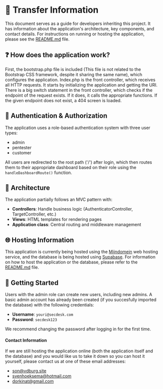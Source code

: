 # 📄 Transfer Information

This document serves as a guide for developers inheriting this project. It has information about the application's architecture, key components, and contact details. For instructions on running or hosting the application, please see the [README.md](README.md) file.

## ❓ How does the application work?

First, the bootstrap.php file is included (This file is not related to the Bootstrap CSS framework, despite it sharing the same name), which configures the application. Index.php is the front controller, which receives all HTTP requests. It starts by initializing the application and getting the URI. There is a big switch statement in the front controller, which checks if the endpoint of the request exists. If it does, it calls the appropriate functions. If the given endpoint does not exist, a 404 screen is loaded.

## 👤 Authentication & Authorization

The application uses a role-based authentication system with three user types:

-   admin
-   pentester
-   customer

All users are redirected to the root path ('/') after login, which then routes them to their appropriate dashboard based on their role using the `handleDashboardRoute()` function.

## 🏢 Architecture

The application partially follows an MVC pattern with:

-   **Controllers**: Handle business logic (AuthenticatorController, TargetController, etc.)
-   **Views**: HTML templates for rendering pages
-   **Application class**: Central routing and middleware management

## 🌐 Hosting Information

This application is currently being hosted using the [Mijndomein](https://www.mijndomein.nl/) web hosting service, and the database is being hosted using [Supabase](https://supabase.com/). For information on how to host the application or the database, please refer to the [README.md](README.md) file.

## 👟 Getting Started

Users with the admin role can create new users, including new admins. A basic admin account has already been created (if you succesfully imported the database) with the following credentials:

-   **Username**: `youri@secdesk.com`
-   **Password**: `secdesk123`

We recommend changing the password after logging in for the first time.

#### Contact Information

If we are still hosting the application online (both the application itself and the database) and you would like us to take it down so you can host it yourself, please contact us at one of these email addresses:

-   son@vdburg.site
-   svenhoeksema@hotmail.com
-   dorkinat@gmail.com
